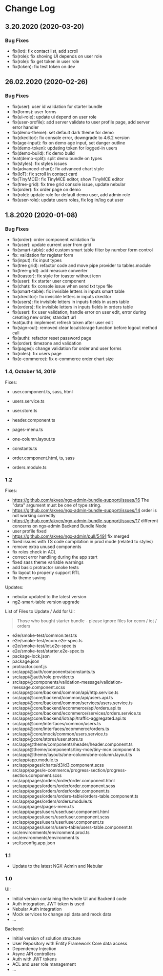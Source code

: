 # Change Log

<a name="3.20.2020"></a>
## 3.20.2020 (2020-03-20)


### Bug Fixes

* fix(iot): fix contact list, add scroll
* fix(role): fix shoving UI depends on user role
* fix(role): fix get token in user role
* fix(token): fix test token on dev

## 26.02.2020 (2020-02-26)
### Bug Fixes

* fix(user): user id validation for starter bundle
* fix(forms): user forms
* fix(ui-role): update ui depend on user role
* fix(user-profile): add server validate to user profile page, add server error handler
* fix(demo-theme): set default dark theme for demo 
* fix(ckeditor): fix console error, downgrade to 4.6.2 version 
* fix(age-input): fix on demo age input, set danger outline 
* fix(demo-token): updating token for logged-in users 
* fix(demo-build): fix demo build 
* feat(demo-split): split demo bundle on types 
* fix(styles): fix styles issues 
* fix(advanced-chart): fix advanced chart style 
* fix(IoT): fix scroll in contact card 
* fix(TinyMCE): fix TinyMCE editor, show TinyMCE editor 
* fix(tree-grid): fix tree grid console issue, update nebular 
* fix(order): fix order page on demo
* fix(role): update role for default demo user, add admin role 
* fix(user-role): update users roles, fix log in/log out user 

<a name="1.8.2020"></a>
## 1.8.2020 (2020-01-08)


### Bug Fixes

* fix(order): order component validation fix
* fix(user): update current user from grid
* fix(smart-table): add custom smart table filter by number form control
* fix: validation for register form
* fix(input): fix input types
* fix(tree grid): refactor code and move pipe provider to tables.module
* fix(tree-grid): add measure converter
* fix(toaster): fix style for toaster without icon
* fix(user): fix starter user component
* fix(chat): fix console issue when send txt type file
* fix(smart-table): fix invisible letters in inputs smart table
* fix(ckeditor): fix invisible letters in inputs ckeditor
* fix(users): fix invisible letters in inputs fields in users table
* fix(orders): fix invisible letters in inputs fields in orders table
* fix(user): fix user validation, handle error on user edit, error during creating new order, standart url
* feat(auth): implement refresh token after user edit
* fix(sign-out): removed clear localstorage function before logout method call
* fix(auth): refactor reset password page
* fix(order): timezone and validation
* fix(pages): change validation for order and user forms
* fix(roles): fix users page
* fix(e-commerce): fix e-commerce order chart size

### 1.4, October 14, 2019

Fixes:

 - user.component.ts, sass, html
 - users.service.ts
 - user.store.ts
 - header.component.ts
 - pages-menu.ts
 - one-column.layout.ts
 - constants.ts

 - order.component.html, ts, sass
 - orders.module.ts

### 1.2

Fixes:
 - https://github.com/akveo/ngx-admin-bundle-support/issues/16 The "data" argument must be one of type string. 
 - https://github.com/akveo/ngx-admin-bundle-support/issues/14 order is not working correctly 
 - https://github.com/akveo/ngx-admin-bundle-support/issues/17 different concerns on ngx-admin Backend Bundle Node
 - user profile fixed
 - https://github.com/akveo/ngx-admin/pull/5491 fix merged
 - fixed issues with TS code compilation in prod mode (related to styles)
 - remove extra unused components
 - fix roles check in ACL
 - correct error handling during the app start
 - fixed sass theme variable warnings
 - add basic protractor smoke tests
 - fix layout to properly support RTL
 - fix theme saving 

Updates:
 - nebular updated to the latest version
 - ng2-smart-table version upgrade

List of Files to Update / Add for UI:
> Those who bought starter bundle - please ignore files for ecom / iot / orders

 - e2e/smoke-test/common.test.ts
 - e2e/smoke-test/ecom.e2e-spec.ts
 - e2e/smoke-test/iot.e2e-spec.ts
 - e2e/smoke-test/starter.e2e-spec.ts
 - package-lock.json
 - package.json
 - protractor.conf.js
 - src/app/@auth/components/constants.ts
 - src/app/@auth/role.provider.ts
 - src/app/@components/validation-message/validation-message.component.scss
 - src/app/@core/backend/common/api/http.service.ts
 - src/app/@core/backend/common/api/users.api.ts
 - src/app/@core/backend/common/services/users.service.ts
 - src/app/@core/backend/ecommerce/api/orders.api.ts
 - src/app/@core/backend/ecommerce/services/orders.service.ts
 - src/app/@core/backend/iot/api/traffic-aggregated.api.ts
 - src/app/@core/interfaces/common/users.ts
 - src/app/@core/interfaces/ecommerce/orders.ts
 - src/app/@core/mock/common/users.service.ts
 - src/app/@core/stores/user.store.ts
 - src/app/@theme/components/header/header.component.ts
 - src/app/@theme/components/tiny-mce/tiny-mce.component.ts
 - src/app/@theme/layouts/one-column/one-column.layout.ts
 - src/app/app.module.ts
 - src/app/pages/charts/d3/d3.component.scss
 - src/app/pages/e-commerce/progress-section/progress-section.component.scss
 - src/app/pages/orders/order/order.component.html
 - src/app/pages/orders/order/order.component.scss
 - src/app/pages/orders/order/order.component.ts
 - src/app/pages/orders/orders-table/orders-table.component.ts
 - src/app/pages/orders/orders.module.ts
 - src/app/pages/pages-menu.ts
 - src/app/pages/users/user/user.component.html
 - src/app/pages/users/user/user.component.scss
 - src/app/pages/users/user/user.component.ts
 - src/app/pages/users/users-table/users-table.component.ts
 - src/environments/environment.prod.ts
 - src/environments/environment.ts
 - src/tsconfig.app.json

### 1.1

 - Update to the latest NGX-Admin and Nebular

### 1.0

UI: 

 - Initial version containing the whole UI and Backend code
 - Auth integration, JWT token is used
 - Nebular Auth integration
 - Mock services to change api data and mock data
 - ...

Backend:

 - Initial version of solution structure
 - User Repository with Entity Framework Core data access
 - Dependency Injection
 - Async API controllers
 - Auth with JWT tokens
 - ACL and user role management
 - ...
